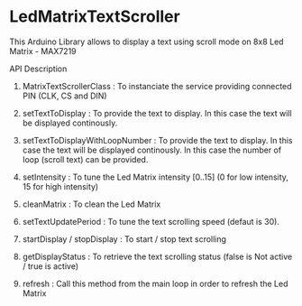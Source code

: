 # LedMatrixTextScroller
This Arduino Library allows to display a text using scroll mode on 8x8 Led Matrix - MAX7219 

API Description
1) MatrixTextScrollerClass : To instanciate the service providing connected PIN (CLK, CS and DIN)

2) setTextToDisplay : To provide the text to display. In this case the text will be displayed continously.

3) setTextToDisplayWithLoopNumber : To provide the text to display. In this case the text will be displayed continously. In this case the number of loop (scroll text) can be provided.

4) setIntensity : To tune the Led Matrix intensity [0..15] (0 for low intensity, 15 for high intensity)

5) cleanMatrix : To clean the Led Matrix

6) setTextUpdatePeriod : To tune the text scrolling speed (defaut is 30). 

7) startDisplay / stopDisplay : To start / stop text scrolling

8) getDisplayStatus : To retrieve the text scrolling status (false is Not active / true is active)

9) refresh : Call this method from the main loop in order to refresh the Led Matrix
